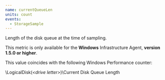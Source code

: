 ```yaml
---
name: currentQueueLen
units: count
events:
  - StorageSample
---
```


Length of the disk queue at the time of sampling.

This metric is only available for the **Windows** Infrastructure Agent, **version 1.5.0 or higher**.

This value coincides with the following Windows Performance counter:

\\LogicalDisk(_&lt;drive letter&gt;_)\\Current Disk Queue Length